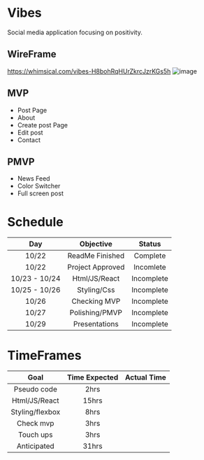 # Vibes
Social media application focusing on positivity.

## WireFrame
https://whimsical.com/vibes-H8bohRqHUrZkrcJzrKGs5h
![image](https://user-images.githubusercontent.com/90221535/138517449-344f393f-543d-4450-b617-2eb3d7882788.png)
## MVP
- Post Page
- About
- Create post Page
- Edit post 
- Contact 

## PMVP
- News Feed
- Color Switcher
- Full screen post 

# Schedule

| Day | Objective | Status |
|    :---:     |     :---:      |     :---:     |
| 10/22|ReadMe Finished |Complete|
| 10/22 | Project Approved |  Incomlete |
| 10/23 - 10/24 | Html/JS/React |  Incomplete |
| 10/25 - 10/26 | Styling/Css | Incomplete |
| 10/26 | Checking MVP | Incomplete |
| 10/27 | Polishing/PMVP | Incomplete |
| 10/29 | Presentations | Incomplete |

# TimeFrames
|Goal| Time Expected| Actual Time|
| :---: | :---: | :---: |
|Pseudo code| 2hrs | |
|Html/JS/React| 15hrs | |
|Styling/flexbox | 8hrs | |
|Check mvp | 3hrs | |
|Touch ups | 3hrs | |
|Anticipated | 31hrs | |
